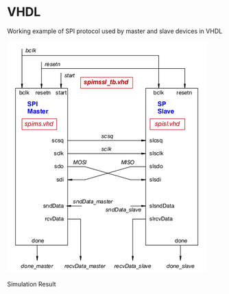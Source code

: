 # VHDL
Working example of SPI protocol used by master and slave devices in VHDL

<img src="SPI/Simulation_Waveform/spi.png" >

Simulation Result

